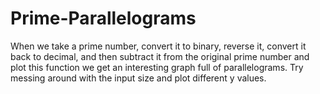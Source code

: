 # Prime-Parallelograms
When we take a prime number, convert it to binary, reverse it, convert it back to decimal, and then subtract it from the original prime number and plot this function we get an interesting graph full of parallelograms.
Try messing around with the input size and plot different y values.
